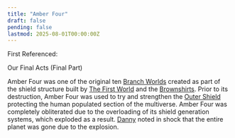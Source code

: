 ```yaml
---
title: "Amber Four"
draft: false
pending: false
lastmod: 2025-08-01T00:00:00Z
---
```


First Referenced:

Our Final Acts (Final Part)


Amber Four was one of the original ten [Branch Worlds](/worlds/branch-world/) created as part of the shield structure built by [The First World](/worlds/the-first-world/) and the [Brownshirts](/races/brownshirt/). Prior to its destruction, Amber Four was used to try and strengthen the [Outer Shield](/devices/outer-shield/) protecting the human populated section of the multiverse. Amber Four was completely obliterated due to the overloading of its shield generation systems, which exploded as a result. [Danny](/people/danny/) noted in shock that the entire planet was gone due to the explosion.